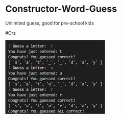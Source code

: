 # Constructor-Word-Guess

Unlimited guess, good for pre-school kids 

#Orz

![alt text](/img/example.png)